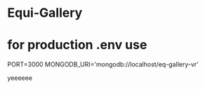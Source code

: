 # Equi-Gallery

# for production .env use

PORT=3000
MONGODB_URI='mongodb://localhost/eq-gallery-vr'

yeeeeee
